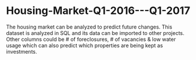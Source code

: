 # Housing-Market-Q1-2016---Q1-2017

The housing market can be analyzed to predict future changes. This dataset is analyzed in SQL and its data can be imported to other projects. Other columns could be # of foreclosures, # of vacancies & low water usage which can also predict which properties are being kept as investments.
